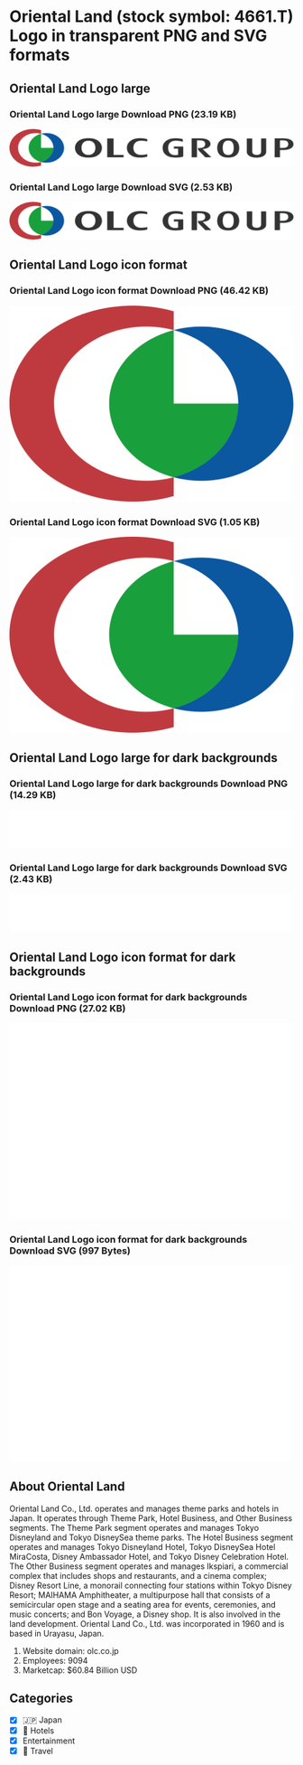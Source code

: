 # Oriental Land (stock symbol: 4661.T) Logo in transparent PNG and SVG formats

## Oriental Land Logo large

### Oriental Land Logo large Download PNG (23.19 KB)

![Oriental Land Logo large Download PNG (23.19 KB)](/img/orig/4661.T_BIG-b0788981.png)

### Oriental Land Logo large Download SVG (2.53 KB)

![Oriental Land Logo large Download SVG (2.53 KB)](/img/orig/4661.T_BIG-5e433b78.svg)

## Oriental Land Logo icon format

### Oriental Land Logo icon format Download PNG (46.42 KB)

![Oriental Land Logo icon format Download PNG (46.42 KB)](/img/orig/4661.T-5ad766de.png)

### Oriental Land Logo icon format Download SVG (1.05 KB)

![Oriental Land Logo icon format Download SVG (1.05 KB)](/img/orig/4661.T-ed27daf6.svg)

## Oriental Land Logo large for dark backgrounds

### Oriental Land Logo large for dark backgrounds Download PNG (14.29 KB)

![Oriental Land Logo large for dark backgrounds Download PNG (14.29 KB)](/img/orig/4661.T_BIG.D-ac0511c2.png)

### Oriental Land Logo large for dark backgrounds Download SVG (2.43 KB)

![Oriental Land Logo large for dark backgrounds Download SVG (2.43 KB)](/img/orig/4661.T_BIG.D-3fa70d01.svg)

## Oriental Land Logo icon format for dark backgrounds

### Oriental Land Logo icon format for dark backgrounds Download PNG (27.02 KB)

![Oriental Land Logo icon format for dark backgrounds Download PNG (27.02 KB)](/img/orig/4661.T.D-45845c87.png)

### Oriental Land Logo icon format for dark backgrounds Download SVG (997 Bytes)

![Oriental Land Logo icon format for dark backgrounds Download SVG (997 Bytes)](/img/orig/4661.T.D-0de77aaa.svg)

## About Oriental Land

Oriental Land Co., Ltd. operates and manages theme parks and hotels in Japan. It operates through Theme Park, Hotel Business, and Other Business segments. The Theme Park segment operates and manages Tokyo Disneyland and Tokyo DisneySea theme parks. The Hotel Business segment operates and manages Tokyo Disneyland Hotel, Tokyo DisneySea Hotel MiraCosta, Disney Ambassador Hotel, and Tokyo Disney Celebration Hotel. The Other Business segment operates and manages Ikspiari, a commercial complex that includes shops and restaurants, and a cinema complex; Disney Resort Line, a monorail connecting four stations within Tokyo Disney Resort; MAIHAMA Amphitheater, a multipurpose hall that consists of a semicircular open stage and a seating area for events, ceremonies, and music concerts; and Bon Voyage, a Disney shop. It is also involved in the land development. Oriental Land Co., Ltd. was incorporated in 1960 and is based in Urayasu, Japan.

1. Website domain: olc.co.jp
2. Employees: 9094
3. Marketcap: $60.84 Billion USD


## Categories
- [x] 🇯🇵 Japan
- [x] 🏨 Hotels
- [x] Entertainment
- [x] 🌴 Travel
